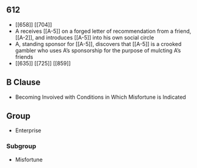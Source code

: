 ## 612
- [[658]] [[704]] 
- A receives [[A-5]] on a forged letter of recommendation from a friend, [[A-2]], and introduces [[A-5]] into his own social circle
- A, standing sponsor for [[A-5]], discovers that [[A-5]] is a crooked gambler who uses A’s sponsorship for the purpose of mulcting A’s friends
- [[635]] [[725]] [[859]] 

## B Clause
- Becoming Invoived with Conditions in Which Misfortune is Indicated

## Group
- Enterprise

### Subgroup
- Misfortune


